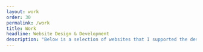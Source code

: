 ```yaml
---
layout: work
order: 30
permalink: /work
title: Work
headline: Website Design & Development
description: "Below is a selection of websites that I supported the design and/or development."
---
```


